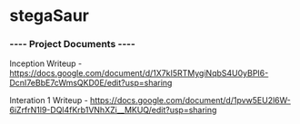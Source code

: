 # stegaSaur

### ---- Project Documents ----
Inception Writeup - https://docs.google.com/document/d/1X7kI5RTMygiNqbS4U0yBPI6-DcnI7eBbE7cWmsQKD0E/edit?usp=sharing

Interation 1 Writeup - https://docs.google.com/document/d/1pvw5EU2l6W-6iZrfrN1l9-DQl4fKrb1VNhXZi__MKUQ/edit?usp=sharing
